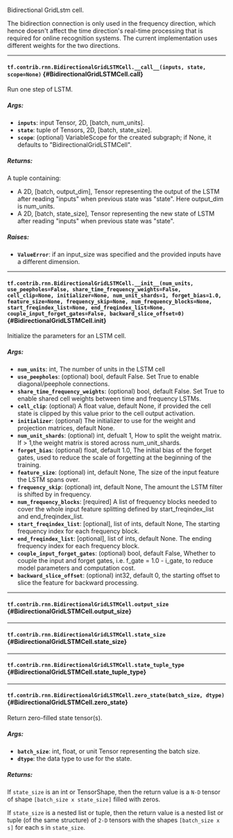 Bidirectional GridLstm cell.

The bidirection connection is only used in the frequency direction, which
hence doesn't affect the time direction's real-time processing that is
required for online recognition systems.
The current implementation uses different weights for the two directions.
- - -

#### `tf.contrib.rnn.BidirectionalGridLSTMCell.__call__(inputs, state, scope=None)` {#BidirectionalGridLSTMCell.__call__}

Run one step of LSTM.

##### Args:


*  <b>`inputs`</b>: input Tensor, 2D, [batch, num_units].
*  <b>`state`</b>: tuple of Tensors, 2D, [batch, state_size].
*  <b>`scope`</b>: (optional) VariableScope for the created subgraph; if None, it
    defaults to "BidirectionalGridLSTMCell".

##### Returns:

  A tuple containing:
  - A 2D, [batch, output_dim], Tensor representing the output of the LSTM
    after reading "inputs" when previous state was "state".
    Here output_dim is num_units.
  - A 2D, [batch, state_size], Tensor representing the new state of LSTM
    after reading "inputs" when previous state was "state".

##### Raises:


*  <b>`ValueError`</b>: if an input_size was specified and the provided inputs have
    a different dimension.


- - -

#### `tf.contrib.rnn.BidirectionalGridLSTMCell.__init__(num_units, use_peepholes=False, share_time_frequency_weights=False, cell_clip=None, initializer=None, num_unit_shards=1, forget_bias=1.0, feature_size=None, frequency_skip=None, num_frequency_blocks=None, start_freqindex_list=None, end_freqindex_list=None, couple_input_forget_gates=False, backward_slice_offset=0)` {#BidirectionalGridLSTMCell.__init__}

Initialize the parameters for an LSTM cell.

##### Args:


*  <b>`num_units`</b>: int, The number of units in the LSTM cell
*  <b>`use_peepholes`</b>: (optional) bool, default False. Set True to enable
    diagonal/peephole connections.
*  <b>`share_time_frequency_weights`</b>: (optional) bool, default False. Set True to
    enable shared cell weights between time and frequency LSTMs.
*  <b>`cell_clip`</b>: (optional) A float value, default None, if provided the cell
    state is clipped by this value prior to the cell output activation.
*  <b>`initializer`</b>: (optional) The initializer to use for the weight and
    projection matrices, default None.
*  <b>`num_unit_shards`</b>: (optional) int, defualt 1, How to split the weight
    matrix. If > 1,the weight matrix is stored across num_unit_shards.
*  <b>`forget_bias`</b>: (optional) float, default 1.0, The initial bias of the
    forget gates, used to reduce the scale of forgetting at the beginning
    of the training.
*  <b>`feature_size`</b>: (optional) int, default None, The size of the input feature
    the LSTM spans over.
*  <b>`frequency_skip`</b>: (optional) int, default None, The amount the LSTM filter
    is shifted by in frequency.
*  <b>`num_frequency_blocks`</b>: [required] A list of frequency blocks needed to
    cover the whole input feature splitting defined by start_freqindex_list
    and end_freqindex_list.
*  <b>`start_freqindex_list`</b>: [optional], list of ints, default None,  The
    starting frequency index for each frequency block.
*  <b>`end_freqindex_list`</b>: [optional], list of ints, default None. The ending
    frequency index for each frequency block.
*  <b>`couple_input_forget_gates`</b>: (optional) bool, default False, Whether to
    couple the input and forget gates, i.e. f_gate = 1.0 - i_gate, to reduce
    model parameters and computation cost.
*  <b>`backward_slice_offset`</b>: (optional) int32, default 0, the starting offset to
    slice the feature for backward processing.


- - -

#### `tf.contrib.rnn.BidirectionalGridLSTMCell.output_size` {#BidirectionalGridLSTMCell.output_size}




- - -

#### `tf.contrib.rnn.BidirectionalGridLSTMCell.state_size` {#BidirectionalGridLSTMCell.state_size}




- - -

#### `tf.contrib.rnn.BidirectionalGridLSTMCell.state_tuple_type` {#BidirectionalGridLSTMCell.state_tuple_type}




- - -

#### `tf.contrib.rnn.BidirectionalGridLSTMCell.zero_state(batch_size, dtype)` {#BidirectionalGridLSTMCell.zero_state}

Return zero-filled state tensor(s).

##### Args:


*  <b>`batch_size`</b>: int, float, or unit Tensor representing the batch size.
*  <b>`dtype`</b>: the data type to use for the state.

##### Returns:

  If `state_size` is an int or TensorShape, then the return value is a
  `N-D` tensor of shape `[batch_size x state_size]` filled with zeros.

  If `state_size` is a nested list or tuple, then the return value is
  a nested list or tuple (of the same structure) of `2-D` tensors with
the shapes `[batch_size x s]` for each s in `state_size`.


